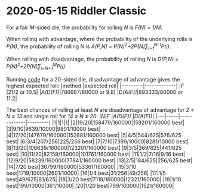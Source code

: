 2020-05-15 Riddler Classic
==========================
For a fair _M_-sided die, the probability for rolling _N_ is _F(N) = 1/M_.

When rolling with advantage, where the probability of the underlying rolls
is _P(N)_, the probability of rolling _N_ is
_A(P,N) = P(N)<sup>2</sup>+2P(N)∑<sub>i=1</sub><sup>N-1</sup>P(i)_.

When rolling with disadvantage, the probability of rolling _N_ is
_D(P,N) = P(N)<sup>2</sup>+2P(N)∑<sub>i=N+1</sub><sup>M</sup>P(i)_.

Running [code](20200515c.hs) for a 20-sided die, disadvantage of advantage
gives the highest expected roll:
|method   |expected roll|
|---------|-------------|
|_F_      |21/2 or 10.5|
|_A(D(F))_|786667/80000 or 9.8|
|_D(A(F))_|893333/80000 or 11.2|

The best chances of rolling at least _N_ are disadvantage of advantage for _2 ≤ N ≤ 13_ and single roll for _14 ≤ N ≤ 20_:
|_N_|_F_  |_A(D(F))_    |_D(A(F))_|
|---|-----|-------------|---------|
|1|1|1|1|
|2|19/20|158479/160000|159201/160000 best|
|3|9/10|9639/10000|9801/10000 best|
|4|17/20|147679/160000|152881/160000 best|
|5|4/5|544/625|576/625 best|
|6|3/4|207/256|225/256 best|
|7|7/10|7399/10000|8281/10000 best|
|8|13/20|106639/160000|123201/160000 best|
|9|3/5|369/625|441/625 best|
|10|11/20|82159/160000|101761/160000 best|
|11|1/2|7/16|9/16 best|
|12|9/20|58239/160000|77841/160000 best|
|13|2/5|184/625|256/625 best|
|14|7/20 best|36799/160000|53361/160000|
|15|3/10 best|1719/10000|2601/10000|
|16|1/4 best|31/256|49/256|
|17|1/5 best|49/625|81/625|
|18|3/20 best|7119/160000|12321/160000|
|19|1/10 best|199/10000|361/10000|
|20|1/20 best|799/160000|1521/160000|
